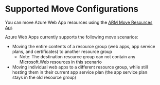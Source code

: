 <!-- not suitable for Mooncake -->

<properties
	pageTitle="Move Web App Resources to another Resource Group"
	description="Describes the scenarios where you can move Web Apps and Azure Websites from one Resource Group to another."
	services="app-service"
	documentationCenter=""
	authors="ZainRizvi"
	manager="wpickett"
	editor=""/>

<tags
	ms.service="app-service"
	ms.date="07/28/2015"
	wacn.date=""/>
	
# Supported Move Configurations

You can move Azure Web App resources using the [ARM Move Resources Api](/documentation/articles/resource-group-move-resources).

Azure Web Apps currently supports the following move scenarios:

* Moving the entire contents of a resource group (web apps, app service plans, and certificates) to another resource group 
	* Note: The destination resource group can not contain any Microsoft.Web resources in this scenario
* Moving individual web apps to a different resource group, while still hosting them in their current app service plan (the app service plan stays in the old resource group)
